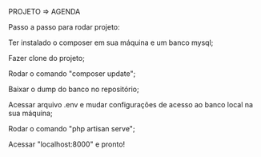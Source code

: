 PROJETO => AGENDA

Passo a passo para rodar projeto: 

Ter instalado o composer em sua máquina e um banco mysql;

Fazer clone do projeto;

Rodar o comando "composer update";

Baixar o dump do banco no repositório;

Acessar arquivo .env e mudar configurações de acesso ao banco local na sua máquina;

Rodar o comando "php artisan serve";

Acessar "localhost:8000" e pronto!
